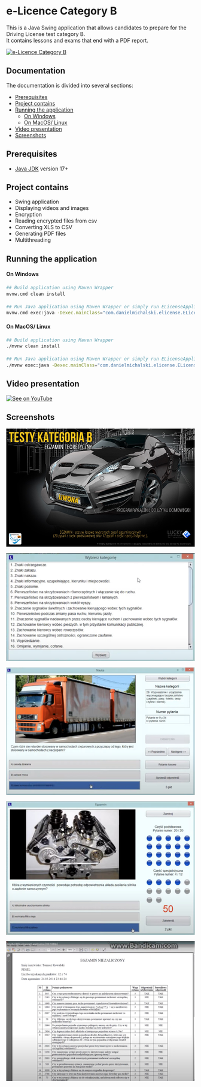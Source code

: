 # e-Licence Category B

This is a Java Swing application that allows candidates to prepare for the Driving License test category B. \
It contains lessons and exams that end with a PDF report.

[![e-Licence Category B](https://github.com/DanielMichalski/e-license-cat-b/blob/master/.github/gifs/application.gif)](https://www.youtube.com/watch?v=Mx8VI7CxQxY "e-Licence Category B")

## Documentation

The documentation is divided into several sections:

* [Prerequisites](#prerequisites)
* [Project contains](#project-contains)
* [Running the application](#running-the-application)
    * [On Windows](#on-windows)
    * [On MacOS/ Linux](#on-macos-linux)
* [Video presentation](#video-presentation)
* [Screenshots](#screenshots)

## Prerequisites

- [Java JDK](https://www.oracle.com/pl/java/technologies/javase-downloads.html) version 17+
                        
## Project contains
- Swing application
- Displaying videos and images
- Encryption
- Reading encrypted files from csv
- Converting XLS to CSV
- Generating PDF files
- Multithreading

## Running the application

#### On Windows

```bash
## Build application using Maven Wrapper
mvnw.cmd clean install

## Run Java application using Maven Wrapper or simply run ELicenseApplication class
mvnw.cmd exec:java -Dexec.mainClass="com.danielmichalski.elicense.ELicenseApplication"
```

#### On MacOS/ Linux

```bash
## Build application using Maven Wrapper
./mvnw clean install

## Run Java application using Maven Wrapper or simply run ELicenseApplication class
./mvnw exec:java -Dexec.mainClass="com.danielmichalski.elicense.ELicenseApplication"
```
## Video presentation

[![See on YouTube](http://img.youtube.com/vi/Mx8VI7CxQxY/0.jpg)](https://www.youtube.com/watch?v=Mx8VI7CxQxY)

## Screenshots

![Screen 1](https://github.com/DanielMichalski/e-license-cat-b/blob/master/.github/images/1.jpeg "Screen 1")

![Screen 2](https://github.com/DanielMichalski/e-license-cat-b/blob/master/.github/images/2.jpeg "Screen 2")

![Screen 3](https://github.com/DanielMichalski/e-license-cat-b/blob/master/.github/images/3.jpeg "Screen 3")

![Screen 4](https://github.com/DanielMichalski/e-license-cat-b/blob/master/.github/images/4.jpeg "Screen 4")

![Screen 5](https://github.com/DanielMichalski/e-license-cat-b/blob/master/.github/images/5.jpeg "Screen 5")
